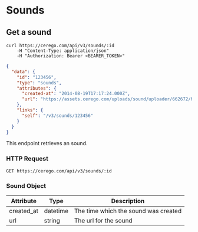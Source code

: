 # Sounds

## Get a sound

```shell
curl https://cerego.com/api/v3/sounds/:id
    -H "Content-Type: application/json"
    -H "Authorization: Bearer <BEARER_TOKEN>"
```

```json
{
  "data": {
    "id": "123456",
    "type": "sounds",
    "attributes": {
      "created-at": "2014-08-19T17:17:24.000Z",
      "url": "https://assets.cerego.com/uploads/sound/uploader/662672/h3ll0m473.mp3"
    },
    "links": {
      "self": "/v3/sounds/123456"
    }
  }
}
```

This endpoint retrieves an sound.

### HTTP Request

`GET https://cerego.com/api/v3/sounds/:id`

### Sound Object

Attribute | Type | Description
--------- | ------- | -----------
created_at | datetime | The time which the sound was created
url | string | The url for the sound